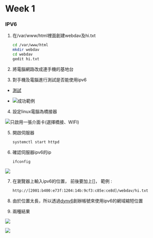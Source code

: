 # Week 1



### IPV6



1. 在/var/www/html裡面創建webdav及hi.txt

   ```sh
   cd /var/www/html
   mkdir webdav
   cd webdav
   gedit hi.txt
   ```

2.  將電腦網路改成連手機的基地台

3.  對手機及電腦進行測試是否能使用ipv6

   * [測試](https://test-ipv6.com/index.html.zh_TW)

   * ![成功範例](D:\大學\大三\大三下\Linux系統自動化運維\note\picture\week1\week1-ipv6-1.jpg)

4.  設定linux電腦為橋接器

   ![只啟用一張介面卡(選擇橋接、WIFI)](D:\大學\大三\大三下\Linux系統自動化運維\note\picture\week1\week1-ipv6-2.jpg)

5. 開啟伺服器

   ```sh
   systemctl start httpd
   ```

6. 確認伺服器ipv6的ip

   ```sh
   ifconfig
   ```

![](D:\大學\大三\大三下\Linux系統自動化運維\note\picture\week1\week1-ipv6-3.jpg)

7. 在瀏覽器上輸入ipv6的位置， 前後要加上[]， 範例 : 

   ```sh
   http://[2001:b400:e73f:1204:14b:9cf3:c85e:ce8d]/webdav/hi.txt
   ```

8.  由於位置太長，所以透過[dynv6](https://dynv6.com/zones)創辦帳號來使用ipv6的網域縮短位置
9.  兩種結果

![](D:\大學\大三\大三下\Linux系統自動化運維\note\picture\week1\week1-ipv6-4.jpg)

![](D:\大學\大三\大三下\Linux系統自動化運維\note\picture\week1\week1-ipv6-5.jpg)